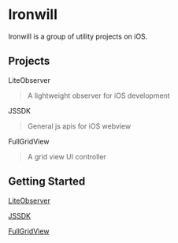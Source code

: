 # Ironwill

Ironwill is a group of utility projects on iOS.

## Projects
LiteObserver
> A lightweight observer for iOS development

JSSDK
> General js apis for iOS webview

FullGridView
> A grid view UI controller 

## Getting Started
[LiteObserver](https://github.com/Qihoo360/ironwill/blob/master/liteobserver/readme.cn.md)

[JSSDK](https://github.com/Qihoo360/ironwill/blob/master/jssdk/README.md)

[FullGridView](https://github.com/Qihoo360/ironwill/blob/master/fullgridview/README.md)
